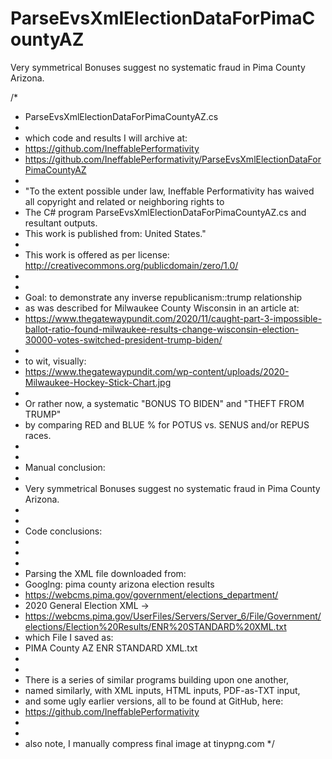 # ParseEvsXmlElectionDataForPimaCountyAZ

Very symmetrical Bonuses suggest no systematic fraud in Pima County Arizona.

/*
 * ParseEvsXmlElectionDataForPimaCountyAZ.cs
 *
 * which code and results I will archive at:
 * https://github.com/IneffablePerformativity
 * https://github.com/IneffablePerformativity/ParseEvsXmlElectionDataForPimaCountyAZ
 * 
 * "To the extent possible under law, Ineffable Performativity has waived all copyright and related or neighboring rights to
 * The C# program ParseEvsXmlElectionDataForPimaCountyAZ.cs and resultant outputs.
 * This work is published from: United States."
 * 
 * This work is offered as per license: http://creativecommons.org/publicdomain/zero/1.0/
 * 
 * 
 * Goal: to demonstrate any inverse republicanism::trump relationship
 * as was described for Milwaukee County Wisconsin in an article at:
 * https://www.thegatewaypundit.com/2020/11/caught-part-3-impossible-ballot-ratio-found-milwaukee-results-change-wisconsin-election-30000-votes-switched-president-trump-biden/
 * 
 * to wit, visually:
 * https://www.thegatewaypundit.com/wp-content/uploads/2020-Milwaukee-Hockey-Stick-Chart.jpg
 * 
 * Or rather now, a systematic "BONUS TO BIDEN" and "THEFT FROM TRUMP"
 * by comparing RED and BLUE % for POTUS vs. SENUS and/or REPUS races.
 * 
 * 
 * Manual conclusion:
 * 
 * Very symmetrical Bonuses suggest no systematic fraud in Pima County Arizona.
 * 
 * 
 * Code conclusions:
 * 
 * 
 * 
 * Parsing the XML file downloaded from:
 * Googlng: pima county arizona election results
 * https://webcms.pima.gov/government/elections_department/
 * 2020 General Election XML ->
 * https://webcms.pima.gov/UserFiles/Servers/Server_6/File/Government/elections/Election%20Results/ENR%20STANDARD%20XML.txt
 * which File I saved as:
 * PIMA County AZ ENR STANDARD XML.txt
 * 
 * 
 * There is a series of similar programs building upon one another,
 * named similarly, with XML inputs, HTML inputs, PDF-as-TXT input,
 * and some ugly earlier versions, all to be found at GitHub, here:
 * https://github.com/IneffablePerformativity
 * 
 * 
 * also note, I manually compress final image at tinypng.com
 */
